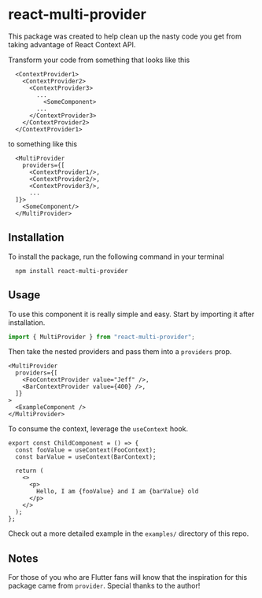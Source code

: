 # react-multi-provider

This package was created to help clean up the nasty code you get from taking advantage of React Context API.

Transform your code from something that looks like this

```tsx
  <ContextProvider1>
    <ContextProvider2>
      <ContextProvider3>
        ...
          <SomeComponent>
        ...
      </ContextProvider3>
    </ContextProvider2>
  </ContextProvider1>
```

to something like this

```tsx
  <MultiProvider
    providers={[
      <ContextProvider1/>,
      <ContextProvider2/>,
      <ContextProvider3/>,
      ...
  ]}>
    <SomeComponent/>
  </MultiProvider>
```

## Installation

To install the package, run the following command in your terminal

```shell
  npm install react-multi-provider
```

## Usage

To use this component it is really simple and easy. Start by importing it after installation.

```javascript
import { MultiProvider } from "react-multi-provider";
```

Then take the nested providers and pass them into a `providers` prop.

```tsx
<MultiProvider
  providers={[
    <FooContextProvider value="Jeff" />,
    <BarContextProvider value={400} />,
  ]}
>
  <ExampleComponent />
</MultiProvider>
```

To consume the context, leverage the `useContext` hook.

```tsx
export const ChildComponent = () => {
  const fooValue = useContext(FooContext);
  const barValue = useContext(BarContext);

  return (
    <>
      <p>
        Hello, I am {fooValue} and I am {barValue} old
      </p>
    </>
  );
};
```

Check out a more detailed example in the `examples/` directory of this repo.

## Notes

For those of you who are Flutter fans will know that the inspiration for this package came from `provider`. Special thanks to the author!
